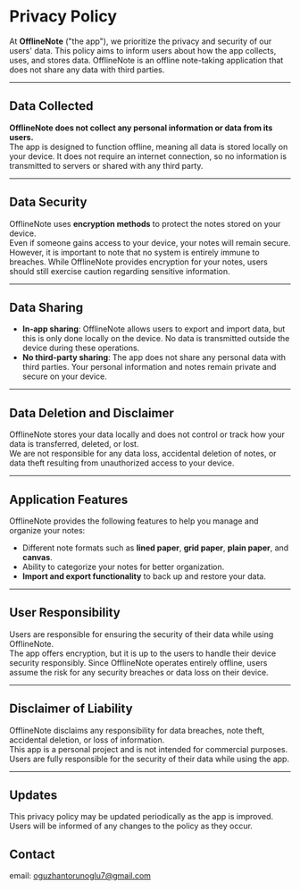 # Privacy Policy

At **OfflineNote** ("the app"), we prioritize the privacy and security of our users' data. This policy aims to inform users about how the app collects, uses, and stores data. OfflineNote is an offline note-taking application that does not share any data with third parties.

---

## Data Collected

**OfflineNote does not collect any personal information or data from its users.**  
The app is designed to function offline, meaning all data is stored locally on your device. It does not require an internet connection, so no information is transmitted to servers or shared with any third party.

---

## Data Security

OfflineNote uses **encryption methods** to protect the notes stored on your device.  
Even if someone gains access to your device, your notes will remain secure. However, it is important to note that no system is entirely immune to breaches. While OfflineNote provides encryption for your notes, users should still exercise caution regarding sensitive information.

---

## Data Sharing

- **In-app sharing**: OfflineNote allows users to export and import data, but this is only done locally on the device. No data is transmitted outside the device during these operations.
- **No third-party sharing**: The app does not share any personal data with third parties. Your personal information and notes remain private and secure on your device.

---

## Data Deletion and Disclaimer

OfflineNote stores your data locally and does not control or track how your data is transferred, deleted, or lost.  
We are not responsible for any data loss, accidental deletion of notes, or data theft resulting from unauthorized access to your device.

---

## Application Features

OfflineNote provides the following features to help you manage and organize your notes:

- Different note formats such as **lined paper**, **grid paper**, **plain paper**, and **canvas**.
- Ability to categorize your notes for better organization.
- **Import and export functionality** to back up and restore your data.

---

## User Responsibility

Users are responsible for ensuring the security of their data while using OfflineNote.  
The app offers encryption, but it is up to the users to handle their device security responsibly. Since OfflineNote operates entirely offline, users assume the risk for any security breaches or data loss on their device.

---

## Disclaimer of Liability

OfflineNote disclaims any responsibility for data breaches, note theft, accidental deletion, or loss of information.  
This app is a personal project and is not intended for commercial purposes. Users are fully responsible for the security of their data while using the app.

---

## Updates

This privacy policy may be updated periodically as the app is improved.  
Users will be informed of any changes to the policy as they occur.

## Contact
email: oguzhantorunoglu7@gmail.com
